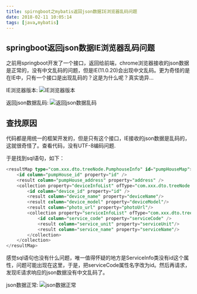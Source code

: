 ```yaml
---
title: spirngboot之mybatis返回json数据IE浏览器乱码问题
date: 2018-02-11 10:05:14
tags: [java,mybatis]
---
```

## springboot返回json数据IE浏览器乱码问题
之前用springboot开发了一个接口，返回给前端，chrome浏览器接收的json数据是正常的，没有中文乱码的问题，但是IE(11.0.20)会出现中文乱码。更为奇怪的是在IE中，只有一个接口是出现乱码的？这是为什么呢？真实诡异...
<!-- more -->
IE浏览器版本:
![IE浏览器版本](/assets/images/java/IE乱码-IE浏览器的版本.png)

返回json数据乱码:
![返回json数据乱码](/assets/images/java/IE乱码-返回json数据乱码.png)

## 查找原因
代码都是用统一的框架开发的，但是只有这个接口，IE接收的json数据是乱码的，这就很奇怪了。查看代码，没有UTF-8编码问题.

于是找到sql语句，如下：
```sql
<resultMap type="com.xxx.dto.treeNode.PumphouseInfo" id="pumpHouseMap">
    <id column="pumpHouse_id" property="id" />
    <result column="pumpHouse_address" property="address" />
    <collection property="deviceInfoList" ofType="com.xxx.dto.treeNode.DeviceInfo">
        <id column="device_id" property="id" />
        <result column="device_name" property="deviceName"/>
        <result column="device_model" property="deviceModel"/>
        <result column="photo_url" property="photoUrl"/>
        <collection property="serviceInfoList" ofType="com.xxx.dto.treeNode.ServiceInfo">
            <id column="service_code" property="serviceCode" />
            <result column="service_unit" property="serviceUnit"/>
            <result column="service_name" property="serviceName"/>
        </collection>
    </collection>
</resultMap>
```

感觉sql语句也没有什么问题，唯一值得怀疑的地方是ServiceInfo类没有id这个属性，问题可能出现在这里，于是，把serviceCode属性名字改为id。然后再请求，发现IE请求响应的json数据没有中文乱码了。

json数据正常:
![json数据正常](/assets/images/java/IE乱码-json数据正常.png)


